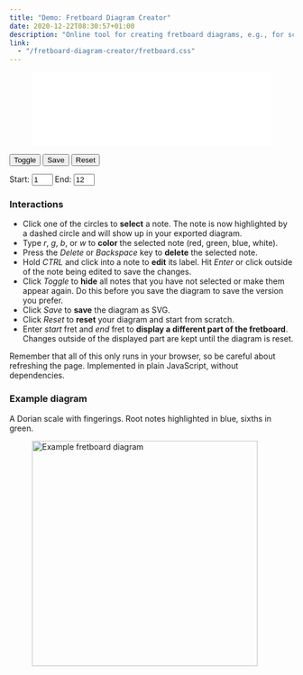 ```yaml
---
title: "Demo: Fretboard Diagram Creator"
date: 2020-12-22T08:30:57+01:00
description: "Online tool for creating fretboard diagrams, e.g., for scale charts with fingerings."
link:
  - "/fretboard-diagram-creator/fretboard.css"
---
```


<figure id="fretboard-diagram-creator" class="half-full">
  <svg xmlns="http://www.w3.org/2000/svg" id="fretboard" width=900 height=280 style="background-color: white;">

  </svg>
</figure>
<div class="menu">
  <p>
  <button id="visibility" class="button">Toggle</button>
  <button id="save-svg" class="button">Save</button>
  <button id="reset" class="button">Reset</button>
  <a id="svg-link" download="fretboard-diagram.svg"></a>
  </p>

  <p>
  <label>Start:</label>
  <input id="start-fret" type="number" class="num-input" value="1" name="startFret" min=1 max=20 maxlength="2" style="width: 5ch" autocomplete=off>
  <label>End:</label>
  <input id="end-fret" type="number" class="num-input" value="12" name="startFret" min=1 max=20 maxlength="2" style="width: 5ch" autocomplete=off>
  </p>
</div>

### Interactions

* Click one of the circles to **select** a note. The note is now highlighted by a dashed circle and will show up in your exported diagram.
* Type *r*, *g*, *b*, or *w* to **color** the selected note (red, green, blue, white).
* Press the *Delete* or *Backspace* key to **delete** the selected note.
* Hold *CTRL* and click into a note to **edit** its label. Hit *Enter* or click outside of the note being edited to save the changes.
* Click *Toggle* to **hide** all notes that you have not selected or make them appear again. Do this before you save the diagram to save the version you prefer.
* Click *Save* to **save** the diagram as SVG.
* Click *Reset* to **reset** your diagram and start from scratch.
* Enter *start* fret and *end* fret to **display a different part of the fretboard**. Changes outside of the displayed part are kept until the diagram is reset.

Remember that all of this only runs in your browser, so be careful about refreshing the page. Implemented in plain JavaScript, without dependencies.


### Example diagram

A Dorian scale with fingerings. Root notes highlighted in blue, sixths in green.

<figure id="fretboard-diagram-creator" class="half-full">
<img src="/img/fretboard-diagram-creator/a-dorian-1-6-crop.svg" alt="Example fretboard diagram" width=400 height=auto>
</figure>

<script src="/fretboard-diagram-creator/fretboard.js"></script>